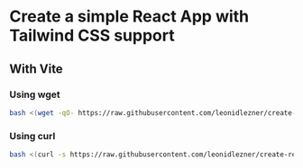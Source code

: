 # Create a simple React App with Tailwind CSS support

## With Vite

### Using wget

```bash
bash <(wget -qO- https://raw.githubusercontent.com/leonidlezner/create-react-app/main/vite-with-tailwind.sh)
```

### Using curl

```bash
bash <(curl -s https://raw.githubusercontent.com/leonidlezner/create-react-app/main/vite-with-tailwind.sh)
```
